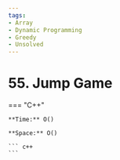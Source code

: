 ```yaml
---
tags:
- Array
- Dynamic Programming
- Greedy
- Unsolved
---
```



# 55. Jump Game

=== "C++"

    **Time:** O()

    **Space:** O()

    ``` c++
    ```